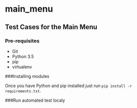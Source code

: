 # main_menu
Test Cases for the Main Menu
---
### Pre-requisites
* Git 
* Python 3.5
* pip
* virtualenv

###Installing modules

Once you have Python and pip installed just run ``` pip install -r requirements.txt ```.


###Run automated test localy


